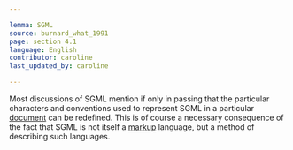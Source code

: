 ```yaml
---

lemma: SGML
source: burnard_what_1991
page: section 4.1
language: English
contributor: caroline
last_updated_by: caroline

---
```


Most discussions of SGML mention if only in passing that the particular characters and conventions used to represent SGML in a particular [document](document.html) can be redefined. This is of course a necessary consequence of the fact that SGML is not itself a [markup](markup.html) language, but a method of describing such languages.
